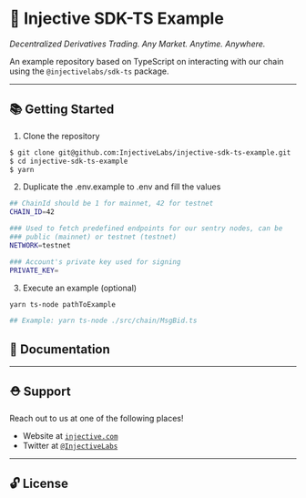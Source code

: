 # 🌟 Injective SDK-TS Example

_Decentralized Derivatives Trading. Any Market. Anytime. Anywhere._

An example repository based on TypeScript on interacting with our chain using the `@injectivelabs/sdk-ts` package.

---

## 📚 Getting Started

1. Clone the repository

```bash
$ git clone git@github.com:InjectiveLabs/injective-sdk-ts-example.git
$ cd injective-sdk-ts-example
$ yarn
```

2. Duplicate the .env.example to .env and fill the values

```bash
## ChainId should be 1 for mainnet, 42 for testnet
CHAIN_ID=42

### Used to fetch predefined endpoints for our sentry nodes, can be
### public (mainnet) or testnet (testnet)
NETWORK=testnet

### Account's private key used for signing
PRIVATE_KEY=
```

3. Execute an example (optional)

```bash
yarn ts-node pathToExample

## Example: yarn ts-node ./src/chain/MsgBid.ts
```

## 📖 Documentation

---

## ⛑ Support

Reach out to us at one of the following places!

- Website at <a href="https://injective.com" target="_blank">`injective.com`</a>
- Twitter at <a href="https://twitter.com/InjectiveLabs" target="_blank">`@InjectiveLabs`</a>

---

## 🔓 License
